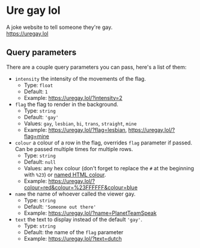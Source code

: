 # Ure gay lol
A joke website to tell someone they're gay.  
https://uregay.lol

## Query parameters
There are a couple query parameters you can pass, here's a list of them:
  + `intensity` the intensity of the movements of the flag.
    - Type: `float`
    - Default: `1`
    - Example: https://uregay.lol/?intensity=2
  + `flag` the flag to render in the background.
    - Type: `string`
    - Default: `'gay'`
    - Values: `gay`, `lesbian`, `bi`, `trans`, `straight`, `mine`
    - Example: https://uregay.lol/?flag=lesbian, https://uregay.lol/?flag=mine
  + `colour` a colour of a row in the flag, overrides `flag` parameter if passed. Can be passed multiple times for multiple rows.
    - Type: `string`
    - Default: `null`
    - Values: any hex colour (don't forget to replace the `#` at the beginning with `%23`) or [named HTML colour](https://www.w3schools.com/colors/colors_names.asp).
    - Example: https://uregay.lol/?colour=red&colour=%23FFFFFF&colour=blue
  + `name` the name of whoever called the viewer gay.
    - Type: `string`
    - Default: `'Someone out there'`
    - Example: https://uregay.lol/?name=PlanetTeamSpeak
  + `text` the text to display instead of the default `'gay'`.
    - Type: `string`
    - Default: the name of the `flag` parameter
    - Example: https://uregay.lol/?text=dutch
